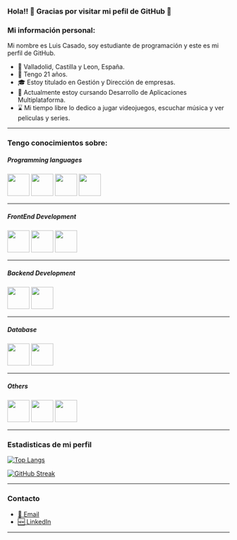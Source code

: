 ### Hola!! 👋 Gracias por visitar mi pefil de GitHub :purple_heart:

### Mi información personal:
Mi nombre es Luis Casado, soy estudiante de programación y este es mi perfil de GitHub.
* :pushpin: Valladolid, Castilla y Leon, España.
* :underage: Tengo 21 años.
* :mortar_board: Estoy titulado en Gestión y Dirección de empresas.
* :school_satchel: Actualmente estoy cursando Desarrollo de Aplicaciones Multiplataforma.
* :hourglass: Mi tiempo libre lo dedico a jugar videojuegos, escuchar música y ver peliculas y series.

____

### Tengo conocimientos sobre:

##### Programming languages

<img src="https://cdn.jsdelivr.net/gh/devicons/devicon/icons/c/c-original.svg" height="50" width="50"/> <img src="https://cdn.jsdelivr.net/gh/devicons/devicon/icons/java/java-original.svg" height="50" width="50"/>  <img src="https://cdn.jsdelivr.net/gh/devicons/devicon/icons/javascript/javascript-original.svg" height="50" width="50"/>
<img src="https://cdn.jsdelivr.net/gh/devicons/devicon/icons/python/python-original.svg" height="50" width="50"/>
____

##### FrontEnd Development

<img src="https://cdn.jsdelivr.net/gh/devicons/devicon/icons/javascript/javascript-original.svg" height="50" width="50"/> <img src="https://cdn.jsdelivr.net/gh/devicons/devicon/icons/html5/html5-original-wordmark.svg" height="50" width="50"/> <img src="https://cdn.jsdelivr.net/gh/devicons/devicon/icons/css3/css3-original-wordmark.svg" height="50" width="50"/>

____

##### Backend Development

<img src="https://cdn.jsdelivr.net/gh/devicons/devicon/icons/nodejs/nodejs-original.svg" height="50" width="50"/> <img src="https://cdn.jsdelivr.net/gh/devicons/devicon/icons/javascript/javascript-original.svg" height="50" width="50"/>
_____

##### Database

<img src="https://cdn.jsdelivr.net/gh/devicons/devicon/icons/mysql/mysql-original-wordmark.svg" height="50" width="50"/> <img src="https://cdn.jsdelivr.net/gh/devicons/devicon/icons/postgresql/postgresql-original-wordmark.svg" height="50" width="50"/>

_____

 ##### Others

<img src="https://cdn.jsdelivr.net/gh/devicons/devicon/icons/git/git-original.svg" height="50" width="50"/> <img src="https://cdn.jsdelivr.net/gh/devicons/devicon/icons/androidstudio/androidstudio-original.svg" height="50" width="50"/> <img src="https://cdn.jsdelivr.net/gh/devicons/devicon/icons/github/github-original-wordmark.svg" height="50" width="50"/>

_____

### Estadisticas de mi perfil

[![Top Langs](https://github-readme-stats.vercel.app/api/top-langs/?username=LuisCasadoDev&layout=compact&theme=vision-friendly-dark)](https://github.com/anuraghazra/github-readme-stats)


[![GitHub Streak](http://github-readme-streak-stats.herokuapp.com?user=LuisCasadoDev&theme=dark&background=000000)](https://git.io/streak-stats)

_____

### Contacto

* [:e-mail: Email](luis.c.dev@outlook.com)
* [:new: LinkedIn](linkedin.com/in/luis-casado-cordovilla-6094b9258)
_____
